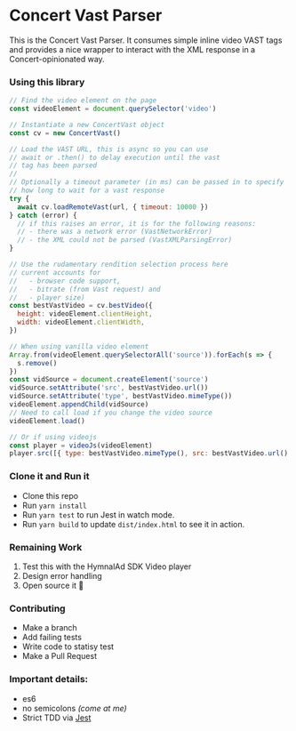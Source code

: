 # Concert Vast Parser

This is the Concert Vast Parser. It consumes simple inline video VAST tags and provides a nice wrapper to interact with the XML response in a Concert-opinionated way.

### Using this library

```js
// Find the video element on the page
const videoElement = document.querySelector('video')

// Instantiate a new ConcertVast object
const cv = new ConcertVast()

// Load the VAST URL, this is async so you can use
// await or .then() to delay execution until the vast
// tag has been parsed
//
// Optionally a timeout parameter (in ms) can be passed in to specify
// how long to wait for a vast response
try {
  await cv.loadRemoteVast(url, { timeout: 10000 })
} catch (error) {
  // if this raises an error, it is for the following reasons:
  // - there was a network error (VastNetworkError)
  // - the XML could not be parsed (VastXMLParsingError)
}

// Use the rudamentary rendition selection process here
// current accounts for
//   - browser code support,
//   - bitrate (from Vast request) and
//   - player size)
const bestVastVideo = cv.bestVideo({
  height: videoElement.clientHeight,
  width: videoElement.clientWidth,
})

// When using vanilla video element
Array.from(videoElement.querySelectorAll('source')).forEach(s => {
  s.remove()
})
const vidSource = document.createElement('source')
vidSource.setAttribute('src', bestVastVideo.url())
vidSource.setAttribute('type', bestVastVideo.mimeType())
videoElement.appendChild(vidSource)
// Need to call load if you change the video source
videoElement.load()

// Or if using videojs
const player = videoJs(videoElement)
player.src([{ type: bestVastVideo.mimeType(), src: bestVastVideo.url() }])
```

### Clone it and Run it

- Clone this repo
- Run `yarn install`
- Run `yarn test` to run Jest in watch mode.
- Run `yarn build` to update `dist/index.html` to see it in action.

### Remaining Work

1. Test this with the HymnalAd SDK Video player
1. Design error handling
1. Open source it 🙏

### Contributing

- Make a branch
- Add failing tests
- Write code to statisy test
- Make a Pull Request

### Important details:

- es6
- no semicolons _(come at me)_
- Strict TDD via [Jest](https://jestjs.io/)
